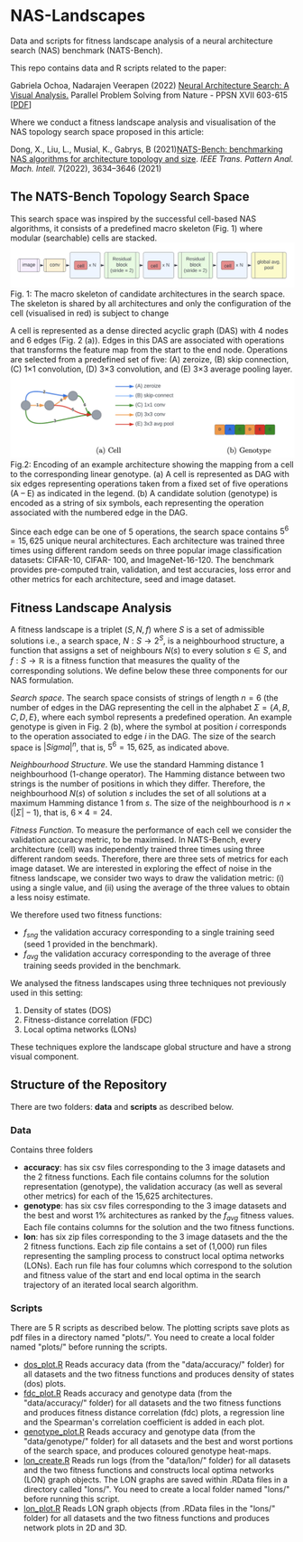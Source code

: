 # NAS-Landscapes
Data and scripts for fitness landscape analysis of a neural architecture search (NAS) benchmark (NATS-Bench).

This repo contains data and R scripts related to the paper:

Gabriela Ochoa, Nadarajen Veerapen (2022) [Neural Architecture Search: A Visual Analysis.](https://link.springer.com/chapter/10.1007/978-3-031-14714-2_42) Parallel Problem Solving from Nature - PPSN XVII 603-615 [[PDF](assets/PPSN_2022_NAS_Landscapes.pdf)]

Where we conduct a fitness landscape analysis and visualisation of the NAS topology search space proposed in this article:

Dong, X., Liu, L., Musial, K., Gabrys, B (2021)[NATS-Bench: benchmarking NAS algorithms for architecture topology and size](https://ieeexplore.ieee.org/abstract/document/9336247). *IEEE Trans. Pattern Anal. Mach. Intell.* 7(2022), 3634–3646 (2021)

## The NATS-Bench Topology Search Space
This search space was inspired by the successful cell-based NAS algorithms, it consists of a predefined macro skeleton (Fig. 1) where modular (searchable) cells are stacked. 
![architecture](assets/architecture.jpg)
Fig. 1: The macro skeleton of candidate architectures in the search space. The skeleton is shared by all architectures and only the configuration of the cell (visualised in red) is subject to change

A cell is represented as a dense directed acyclic graph (DAS) with 4 nodes and 6 edges (Fig. 2 (a)). Edges in this DAS are  associated with operations that transforms the feature map from the start to the end node. Operations are selected from a predefined set of five: (A) zeroize, (B) skip connection, (C) 1×1 convolution, (D) 3×3 convolution, and (E) 3×3 average pooling layer. 
![cell](assets/encoding.jpg) 
Fig.2: Encoding of an example architecture showing the mapping from a cell to the corresponding linear genotype. (a) A cell is represented as DAG with six edges representing operations taken from a fixed set of five operations (A – E) as indicated in the legend. (b) A candidate solution (genotype) is encoded as a string of six symbols, each representing the operation associated with the numbered edge in the DAG. 

Since each edge can be one of 5 operations, the search space contains $5^6 = 15,625$ unique neural architectures. Each architecture was trained three times using different random seeds on three popular image classification datasets: CIFAR-10, CIFAR- 100, and ImageNet-16-120. The benchmark provides pre-computed train, validation, and test accuracies, loss error and other metrics for each architecture, seed and image dataset.

## Fitness Landscape Analysis
A fitness landscape is a triplet $(S, N, f)$ where $S$ is a set of admissible solutions i.e., a search space, $N: S \longrightarrow 2^S$, is a neighbourhood structure, a function that assigns a set of neighbours $N(s)$ to every solution $s \in S$, and $f : S \longrightarrow \mathbb{R}$ is a fitness function that measures the quality of the corresponding solutions.  We define below these three components for our NAS formulation.

*Search space*. The search space consists of strings of length $n = 6$ (the number of edges in the DAG representing the cell in the alphabet  $\Sigma =\{A, B, C, D, E\}$, where each symbol represents a predefined operation. An example genotype is given in Fig. 2 (b), where the symbol at position $i$ corresponds to the operation associated to edge $i$ in the DAG. The size of the search space is $|Sigma|^n$, that is, $5^6 = 15,625$, as indicated above.

*Neighbourhood Structure*. We use the standard Hamming distance 1 neighbourhood (1-change operator). The Hamming distance between two strings is the number of positions in which they differ. Therefore, the neighbourhood $N(s)$ of solution $s$ includes the set of all solutions at a maximum Hamming distance  1 from $s$. The size of the neighbourhood is $n \times (|\Sigma| - 1)$, that is, $6 \times 4 = 24$. 

*Fitness Function*. To measure the performance of each cell we consider the validation accuracy metric, to be maximised. In NATS-Bench, every architecture (cell) was independently trained three times using three different random seeds. Therefore, there are three sets of metrics for each image dataset. We are interested in exploring the effect of noise in the fitness landscape, we consider two ways to draw the validation metric: (i) using a single value, and (ii) using the average of the three values to obtain a less noisy estimate.  

We therefore used two fitness functions:
* $f_{sng}$ the validation accuracy corresponding to a single training seed (seed 1 provided in the benchmark).
* $f_{avg}$ the validation accuracy corresponding to the average of three training seeds provided in the benchmark. 

We analysed the fitness landscapes using three techniques not previously used in this setting: 
1. Density of states (DOS) 
2. Fitness-distance correlation (FDC) 
3. Local optima networks (LONs) 

These techniques explore the landscape global structure and have a strong visual component.

## Structure of the Repository
There are two folders: **data** and **scripts** as described below.
### Data 
Contains three folders 
* **accuracy**: has six csv files corresponding to the 3 image datasets and the 2 fitness functions. Each file contains columns for the solution representation (genotype),  the validation accuracy (as well as several other metrics) for each of the 15,625 architectures.
* **genotype**: has six csv files corresponding to the 3 image datasets and the best and worst $1\%$ architectures as ranked by the $f_{avg}$ fitness values. Each file contains columns for the solution and the two fitness functions.
* **lon**: has six zip files corresponding to the 3 image datasets and the the 2 fitness functions. Each zip file contains a set of (1,000) run files representing the sampling process to construct local optima networks (LONs). Each run file has four columns which correspond to the solution and fitness value of the start and end local optima in the search trajectory of an iterated local search algorithm.

### Scripts
There are 5 R scripts as described below. The plotting scripts save plots as pdf files in a directory named "plots/". You need to create a local folder named "plots/" before running the scripts.
* [dos_plot.R](scripts/dos_plot.R) Reads accuracy data (from the "data/accuracy/" folder) for all datasets and the two fitness functions and produces density of states (dos) plots. 
* [fdc_plot.R](scripts/fdc_plot.R) Reads accuracy and genotype data (from the "data/accuracy/" folder) for all datasets and the two fitness functions and produces fitness distance correlation (fdc) plots, a regression line and the Spearman's correlation coefficient is added in each plot. 
* [genotype_plot.R](scripts/genotype_plot.R) Reads accuracy and genotype data (from the "data/genotype/" folder) for all datasets and the best and worst portions of the search space, and produces coloured genotype heat-maps. 
* [lon_create.R](scripts/lon_create.R) Reads run logs (from the "data/lon/" folder) for all datasets and the two fitness functions and constructs local optima networks (LON) graph objects. The LON graphs are saved within .RData files in a directory called "lons/". You need to create a local folder named "lons/" before running this script.
* [lon_plot.R](scripts/lon_plot.R) Reads LON graph objects (from .RData files in the "lons/" folder) for all datasets and the two fitness functions and produces network plots in 2D and 3D. 


